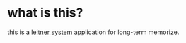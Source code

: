 # what is this?
this is a [leitner system](https://en.wikipedia.org/wiki/Leitner_system) application for long-term memorize.
